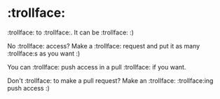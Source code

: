 # :trollface:

:trollface: to :trollface:. It can be :trollface: :)

No :trollface: access? Make a :trollface: request and put it as many :trollface:s as you want :)

You can :trollface: push access in a pull :trollface: if you want.

Don't :trollface: to make a pull request? Make an :trollface: :trollface:ing push access :)
